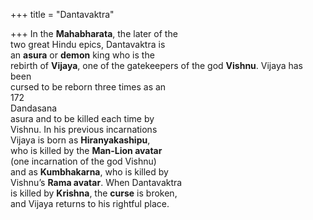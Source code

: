 +++
title = "Dantavaktra"

+++
In the **Mahabharata**, the later of the  
two great Hindu epics, Dantavaktra is  
an **asura** or **demon** king who is the  
rebirth of **Vijaya**, one of the gatekeepers of the god **Vishnu**. Vijaya has been  
cursed to be reborn three times as an  
172  
Dandasana  
asura and to be killed each time by  
Vishnu. In his previous incarnations  
Vijaya is born as **Hiranyakashipu**,  
who is killed by the **Man-Lion avatar**  
(one incarnation of the god Vishnu)  
and as **Kumbhakarna**, who is killed by  
Vishnu’s **Rama avatar**. When Dantavaktra  
is killed by **Krishna**, the **curse** is broken,  
and Vijaya returns to his rightful place.